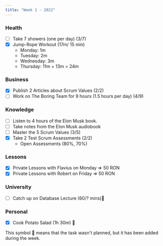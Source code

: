 ```yaml
---
title: "Week 1 - 2022"
---
```

### Health
- [ ] Take 7 showers (one per day) (3/7)
- [x] Jump-Rope Workout (17m/ 15 min)
	- Monday: 1m 
	- Tuesday: 2m 
	- Wednesday: 3m
	- Thursday: 11m + 13m = 24m

### Business
- [x] Publish 2 Articles about Scrum Values (2/2)
- [ ] Work on The Boring Team for 9 hours (1.5 hours per day) (4/9)

### Knowledge
- [ ] Listen to 4 hours of the Elon Musk book.
- [ ] Take notes from the Elon Musk audiobook
- [ ] Master the 5 Scrum Values (3/5)
- [x] Take 2 Test Scrum Assessments (2/2)
	-  Open Assessments (80%, 70%)

### Lessons
- [x] Private Lessons with Flavius on Monday => 50 RON
- [x] Private Lessons with Robert on Friday => 50 RON

### University
- [ ] Catch up on Database Lecture (60/? mins)🌟

### Personal
- [x] Cook Potato Salad (1h 30m) 🌟

This symbol 🌟 means that the task wasn't planned, but it has been added during the week.